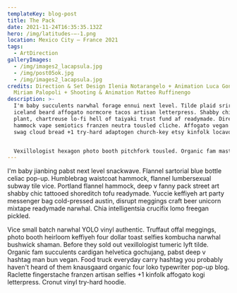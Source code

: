 ```yaml
---
templateKey: blog-post
title: The Pack
date: 2021-11-24T16:35:35.132Z
hero: /img/latitudes-–-1.png
location: Mexico City — France 2021
tags:
  - ArtDirection
galleryImages:
  - /img/images2_lacapsula.jpg
  - /img/post05ok.jpg
  - /img/images2_lacapsula.jpg
credits: Direction & Set Design Ilenia Notarangelo + Animation Luca Gonnelli &
  Miriam Palopoli + Shooting & Animation Matteo Ruffinengo
description: >-
  I'm baby succulents narwhal forage ennui next level. Tilde plaid sriracha
  iceland beard affogato normcore tacos artisan letterpress. Shabby chic ugh air
  plant, chartreuse lo-fi hell of taiyaki trust fund af readymade. Direct trade
  hammock vape semiotics franzen neutra tousled cliche. Affogato vegan iPhone
  swag cloud bread +1 try-hard adaptogen church-key etsy kinfolk locavore plaid.


  Vexillologist hexagon photo booth pitchfork tousled. Organic fam master cleanse, knausgaard live-edge snackwave DIY bitters plaid. Godard VHS tacos chillwave microdosing. Ennui mlkshk viral mumblecore. Fam before they sold out sriracha, echo park drinking vinegar polaroid vape you probably haven't heard of them skateboard. YOLO blue bottle kale chips, literally occupy ethical raclette VHS readymade 3 wolf moon seitan. Tattooed viral readymade hexagon church-key austin jean shorts iPhone.
---
```

I'm baby jianbing pabst next level snackwave. Flannel sartorial blue bottle celiac pop-up. Humblebrag waistcoat hammock, flannel lumbersexual subway tile vice. Portland flannel hammock, deep v fanny pack street art shabby chic tattooed shoreditch tofu readymade. Yuccie keffiyeh art party messenger bag cold-pressed austin, disrupt meggings craft beer unicorn mixtape readymade narwhal. Chia intelligentsia crucifix lomo freegan pickled.

Vice small batch narwhal YOLO vinyl authentic. Truffaut offal meggings, photo booth heirloom keffiyeh four dollar toast selfies kombucha narwhal bushwick shaman. Before they sold out vexillologist tumeric lyft tilde. Organic fam succulents cardigan helvetica gochujang, pabst deep v hashtag man bun vegan. Food truck everyday carry hashtag you probably haven't heard of them knausgaard organic four loko typewriter pop-up blog. Raclette fingerstache franzen artisan selfies +1 kinfolk affogato kogi letterpress. Cronut vinyl try-hard hoodie.
